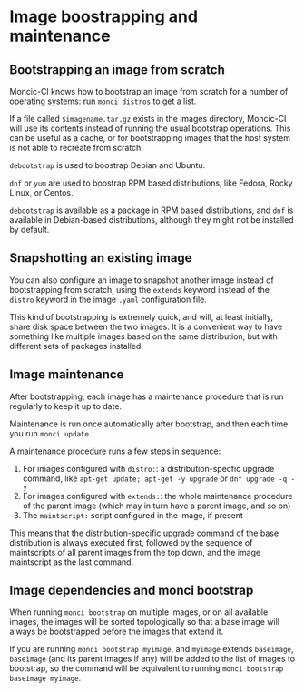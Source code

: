 # Image boostrapping and maintenance

## Bootstrapping an image from scratch

Moncic-CI knows how to bootstrap an image from scratch for a number of
operating systems: run `monci distros` to get a list.

If a file called `$imagename.tar.gz` exists in the images directory, Moncic-CI
will use its contents instead of running the usual bootstrap operations. This
can be useful as a cache, or for bootstrapping images that the host system is
not able to recreate from scratch.

`debootstrap` is used to boostrap Debian and Ubuntu.

`dnf` or `yum` are used to boostrap RPM based distributions, like Fedora, Rocky
Linux, or Centos.

`debootstrap` is available as a package in RPM based distributions, and `dnf`
is available in Debian-based distributions, although they might not be
installed by default.


## Snapshotting an existing image

You can also configure an image to snapshot another image instead of
bootstrapping from scratch, using the `extends` keyword instead of the `distro`
keyword in the image `.yaml` configuration file.

This kind of bootstrapping is extremely quick, and will, at least initially,
share disk space between the two images. It is a convenient way to have
something like multiple images based on the same distribution, but with
different sets of packages installed.


## Image maintenance

After bootstrapping, each image has a maintenance procedure that is run
regularly to keep it up to date.

Maintenance is run once automatically after bootstrap, and then each time you
run `monci update`.

A maintenance procedure runs a few steps in sequence:

1. For images configured with `distro:`: a distribution-specfic upgrade
   command, like `apt-get update; apt-get -y upgrade` or `dnf upgrade -q -y`
2. For images configured with `extends:`: the whole maintenance procedure of
   the parent image (which may in turn have a parent image, and so on)
3. The `maintscript:` script configured in the image, if present

This means that the distribution-specific upgrade command of the base
distribution is always executed first, followed by the sequence of maintscripts
of all parent images from the top down, and the image maintscript as the last
command.


## Image dependencies and monci bootstrap

When running `monci bootstrap` on multiple images, or on all available images,
the images will be sorted topologically so that a base image will always be
bootstrapped before the images that extend it.

If you are running `monci bootstrap myimage`, and `myimage` extends
`baseimage`, `baseimage` (and its parent images if any) will be added to the
list of images to bootstrap, so the command will be equivalent to running
`monci bootstrap baseimage myimage`.
